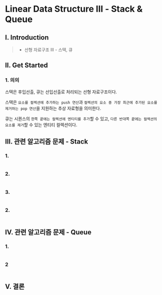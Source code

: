 # Linear Data Structure Ⅲ - Stack & Queue

## Ⅰ. Introduction

> - 선형 자료구조 Ⅲ - 스택, 큐

## Ⅱ. Get Started

### 1. 의의

스택은 후입선출, 큐는 선입선출로 처리되는 선형 자료구조이다.

스택은 `요소를 컬렉션에 추가하는 push 연산`과 `컬렉션의 요소 중 가장 최근에 추가된 요소를 제거하는 pop 연산`을 지원하는 추상 자료형을 의미한다.

큐는 시퀀스의 `한쪽 끝에는 컬렉션에 엔티티를 추가`할 수 있고, `다른 반대쪽 끝에는 컬렉션의 요소를 제거`할 수 있는 엔티티 컬렉션이다.

## Ⅲ. 관련 알고리즘 문제 - Stack

### 1.

```

```

### 2.

```

```

### 3.

```

```

### 2.

```

```

## Ⅳ. 관련 알고리즘 문제 - Queue

### 1.

```

```

### 2

```

```

## Ⅴ. 결론

```

```
